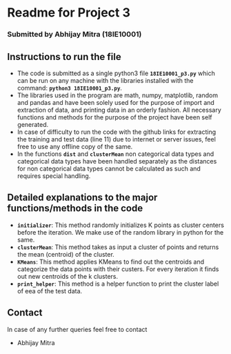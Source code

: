 # Readme for Project 3

### Submitted by Abhijay Mitra (18IE10001)

## Instructions to run the file

 - The code is submitted as a single python3 file **`18IE10001_p3.py`** which can be run on any machine with the libraries installed with the command:
	 **`python3 18IE10001_p3.py`**.
 - The libraries used in the program are math, numpy, matplotlib, random and pandas and have been solely used for the purpose of import and extraction of data, and printing data in an orderly fashion. All necessary functions and methods for the purpose of the project have been self generated.
 - In case of difficulty to run the code with the github links for extracting the training and test data (line 11) due to internet or server issues, feel free to use any offline copy of the same.
 - In the functions **`dist`** and **`clusterMean`** non categorical data types and categorical data types have been handled separately as the distances for non categorical data types cannot be calculated as such and requires special handling.

 ## Detailed explanations to the major functions/methods in the code

 - **`initializer`**: This method randomly initializes K points as cluster centers before the iteration. We make use of the random library in python for the same.
 - **`clusterMean`**: This method takes as input a cluster of points and returns the mean (centroid) of the cluster.
 - **`KMeans`**: This method applies KMeans to find out the centroids and categorize the data points with their custers. For every iteration it finds out new centroids of the k clusters.
 - **`print_helper`**: This method is a helper function to print the cluster label of eea of the test data.

## Contact

In case of any further queries feel free to contact

 - Abhijay Mitra
